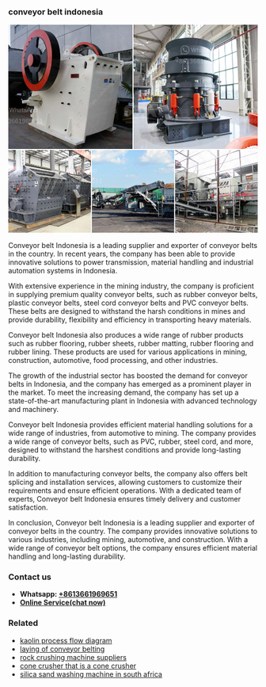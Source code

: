 <h3>conveyor belt indonesia</h3><img src='1702260139.jpg' alt=''><p>Conveyor belt Indonesia is a leading supplier and exporter of conveyor belts in the country. In recent years, the company has been able to provide innovative solutions to power transmission, material handling and industrial automation systems in Indonesia.</p><p>With extensive experience in the mining industry, the company is proficient in supplying premium quality conveyor belts, such as rubber conveyor belts, plastic conveyor belts, steel cord conveyor belts and PVC conveyor belts. These belts are designed to withstand the harsh conditions in mines and provide durability, flexibility and efficiency in transporting heavy materials.</p><p>Conveyor belt Indonesia also produces a wide range of rubber products such as rubber flooring, rubber sheets, rubber matting, rubber flooring and rubber lining. These products are used for various applications in mining, construction, automotive, food processing, and other industries.</p><p>The growth of the industrial sector has boosted the demand for conveyor belts in Indonesia, and the company has emerged as a prominent player in the market. To meet the increasing demand, the company has set up a state-of-the-art manufacturing plant in Indonesia with advanced technology and machinery.</p><p>Conveyor belt Indonesia provides efficient material handling solutions for a wide range of industries, from automotive to mining. The company provides a wide range of conveyor belts, such as PVC, rubber, steel cord, and more, designed to withstand the harshest conditions and provide long-lasting durability.</p><p>In addition to manufacturing conveyor belts, the company also offers belt splicing and installation services, allowing customers to customize their requirements and ensure efficient operations. With a dedicated team of experts, Conveyor belt Indonesia ensures timely delivery and customer satisfaction.</p><p>In conclusion, Conveyor belt Indonesia is a leading supplier and exporter of conveyor belts in the country. The company provides innovative solutions to various industries, including mining, automotive, and construction. With a wide range of conveyor belt options, the company ensures efficient material handling and long-lasting durability.</p><h3>Contact us</h3><ul><li><strong>Whatsapp:&nbsp;<a href="https://wa.me/8613661969651">+8613661969651</a></strong></li><li><a href="https://swt.shibang-china.com/?git&amp;zhl&amp;conveyor belt indonesia"><strong>Online Service(chat now)</strong></a></li></ul><h3>Related</h3><ul><li><a href='kaolin process flow diagram.md'>kaolin process flow diagram</a></li><li><a href='laying of conveyor belting.md'>laying of conveyor belting</a></li><li><a href='rock crushing machine suppliers.md'>rock crushing machine suppliers</a></li><li><a href='cone crusher that is a cone crusher.md'>cone crusher that is a cone crusher</a></li><li><a href='silica sand washing machine in south africa.md'>silica sand washing machine in south africa</a></li></ul>